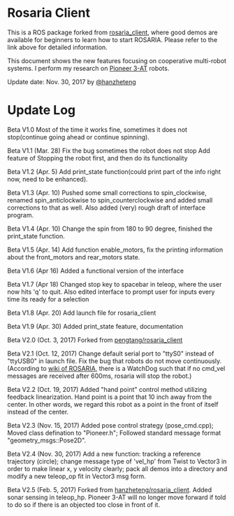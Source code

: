 # Rosaria Client

This is a ROS package forked from [rosaria_client](https://github.com/pengtang/rosaria_client), where good demos are available for beginners to learn how to start ROSARIA. Please refer to the link above for detailed information.

This document shows the new features focusing on cooperative multi-robot systems. I perform my research on [Pioneer 3-AT](http://www.mobilerobots.com/researchrobots/p3at.aspx) robots.

Update date: Nov. 30, 2017
by [@hanzheteng](https://github.com/hanzheteng)

# Update Log

Beta V1.0 Most of the time it works fine, sometimes it does not stop(continue going ahead or continue spinning).

Beta V1.1 (Mar. 28) Fix the bug sometimes the robot does not stop Add feature of Stopping the robot first, and then do its functionality

Beta V1.2 (Apr. 5) Add print_state function(could print part of the info right now, need to be enhanced).

Beta V1.3 (Apr. 10) Pushed some small corrections to spin_clockwise, renamed spin_anticlockwise to spin_counterclockwise and added small corrections to that as well. Also added (very) rough draft of interface program.

Beta V1.4 (Apr. 10) Change the spin from 180 to 90 degree, finished the print_state function.

Beta V1.5 (Apr. 14) Add function enable_motors, fix the printing information about the front_motors and rear_motors state.

Beta V1.6 (Apr 16) Added a functional version of the interface

Beta V1.7 (Apr 18) Changed stop key to spacebar in teleop, where the user now hits 'q' to quit.  Also edited interface to prompt user for inputs every time its ready for a selection

Beta V1.8 (Apr. 20) Add launch file for rosaria_client

Beta V1.9 (Apr. 30) Added print_state feature, documentation

Beta V2.0 (Oct. 3, 2017) Forked from [pengtang/rosaria_client](https://github.com/pengtang/rosaria_client)

Beta V2.1 (Oct. 12, 2017) Change default serial port to "ttyS0" instead of "ttyUSB0" in launch file. Fix the bug that robots do not move continuously. (According to [wiki of ROSARIA](http://wiki.ros.org/ROSARIA), there is a WatchDog such that if no cmd_vel messages are received after 600ms, rosaria will stop the robot.) 

Beta V2.2 (Oct. 19, 2017) Added "hand point" control method utilizing feedback linearization. Hand point is a point that 10 inch away from the center. In other words, we regard this robot as a point in the front of itself instead of the center.

Beta V2.3 (Nov. 15, 2017) Added pose control strategy (pose_cmd.cpp); Moved class defination to "Pioneer.h"; Followed standard message format "geometry_msgs::Pose2D".

Beta V2.4 (Nov. 30, 2017) Add a new function: tracking a reference trajectory (circle); change message type of 'vel_hp' from Twist to Vector3 in order to make linear x, y velocity clearly; pack all demos into a directory and modify a new teleop_op fit in Vector3 msg form.

Beta V2.5 (Feb. 5, 2017) Forked from [hanzheteng/rosaria_client](https://github.com/hanzheteng/rosaria_client). Added sonar sensing in teleop_hp. Pioneer 3-AT will no longer move forward if told to do so if there is an objected too close in front of it.
